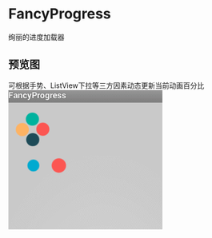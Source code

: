# FancyProgress
绚丽的进度加载器

## 预览图
可根据手势、ListView下拉等三方因素动态更新当前动画百分比
![](https://github.com/PoplarTang/raw/blob/master/images/fancyprogress.gif)
